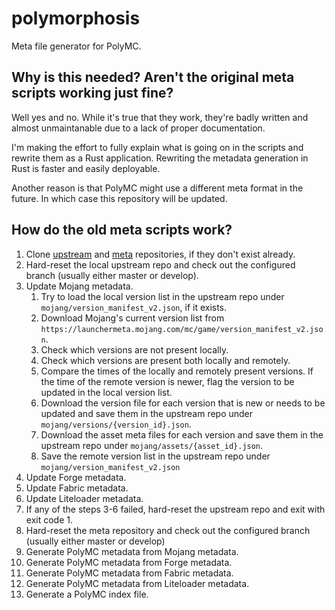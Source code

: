 # polymorphosis

Meta file generator for PolyMC.

## Why is this needed? Aren't the original meta scripts working just fine?

Well yes and no. While it's true that they work, they're badly written and almost unmaintanable due to a lack of proper documentation.

I'm making the effort to fully explain what is going on in the scripts and rewrite them as a Rust application.
Rewriting the metadata generation in Rust is faster and easily deployable.

Another reason is that PolyMC might use a different meta format in the future. In which case this repository will be updated.

## How do the old meta scripts work?

1. Clone [upstream](https://github.com/PolyMC/meta-upstream) and [meta](https://github.com/PolyMC/meta-polymc) repositories, if they don't exist already.
2. Hard-reset the local upstream repo and check out the configured branch (usually either master or develop).
3. Update Mojang metadata.
    1. Try to load the local version list in the upstream repo under `mojang/version_manifest_v2.json`, if it exists.
    2. Download Mojang's current version list from `https://launchermeta.mojang.com/mc/game/version_manifest_v2.json`.
    3. Check which versions are not present locally.
    4. Check which versions are present both locally and remotely.
    5. Compare the times of the locally and remotely present versions. If the time of the remote version is newer, flag the version to be updated in the local version list.
    6. Download the version file for each version that is new or needs to be updated and save them in the upstream repo under `mojang/versions/{version_id}.json`.
    7. Download the asset meta files for each version and save them in the upstream repo under `mojang/assets/{asset_id}.json`.
    8. Save the remote version list in the upstream repo under `mojang/version_manifest_v2.json`
4. Update Forge metadata.
5. Update Fabric metadata.
6. Update Liteloader metadata.
7. If any of the steps 3-6 failed, hard-reset the upstream repo and exit with exit code 1.
8. Hard-reset the meta repository and check out the configured branch (usually either master or develop)
9. Generate PolyMC metadata from Mojang metadata.
10. Generate PolyMC metadata from Forge metadata.
11. Generate PolyMC metadata from Fabric metadata.
12. Generate PolyMC metadata from Liteloader metadata.
13. Generate a PolyMC index file.
